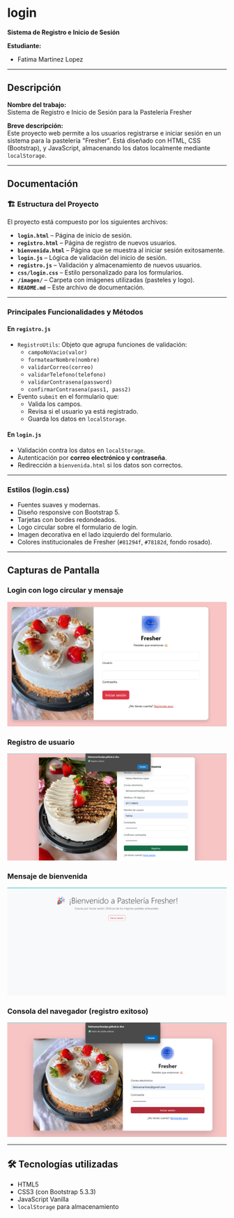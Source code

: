 # login

**Sistema de Registro e Inicio de Sesión**

**Estudiante:**
- Fatima Martinez Lopez

---
## Descripción
**Nombre del trabajo:**  
Sistema de Registro e Inicio de Sesión para la Pastelería Fresher

**Breve descripción:**  
Este proyecto web permite a los usuarios registrarse e iniciar sesión en un sistema para la pastelería "Fresher". Está diseñado con HTML, CSS (Bootstrap), y JavaScript, almacenando los datos localmente mediante `localStorage`.

---

##  Documentación

### 🏗 Estructura del Proyecto

El proyecto está compuesto por los siguientes archivos:

- **`login.html`** – Página de inicio de sesión.
- **`registro.html`** – Página de registro de nuevos usuarios.
- **`bienvenida.html`** – Página que se muestra al iniciar sesión exitosamente.
- **`login.js`** – Lógica de validación del inicio de sesión.
- **`registro.js`** – Validación y almacenamiento de nuevos usuarios.
- **`css/login.css`** – Estilo personalizado para los formularios.
- **`/imagen/`** – Carpeta con imágenes utilizadas (pasteles y logo).
- **`README.md`** – Este archivo de documentación.

---

###  Principales Funcionalidades y Métodos

#### En `registro.js`
- `RegistroUtils`: Objeto que agrupa funciones de validación:
  - `campoNoVacio(valor)`
  - `formatearNombre(nombre)`
  - `validarCorreo(correo)`
  - `validarTelefono(telefono)`
  - `validarContrasena(password)`
  - `confirmarContrasena(pass1, pass2)`
- Evento `submit` en el formulario que:
  - Valida los campos.
  - Revisa si el usuario ya está registrado.
  - Guarda los datos en `localStorage`.

#### En `login.js`
- Validación contra los datos en `localStorage`.
- Autenticación por **correo electrónico y contraseña**.
- Redirección a `bienvenida.html` si los datos son correctos.

---

###  Estilos (login.css)

- Fuentes suaves y modernas.
- Diseño responsive con Bootstrap 5.
- Tarjetas con bordes redondeados.
- Logo circular sobre el formulario de login.
- Imagen decorativa en el lado izquierdo del formulario.
- Colores institucionales de Fresher (`#81294f`, `#78182d`, fondo rosado).

---

##  Capturas de Pantalla

###  Login con logo circular y mensaje
![Login con Logo](./capturas/login.png)

###  Registro de usuario
![Registro](./capturas/registro.png)

###  Mensaje de bienvenida
![Bienvenida](./capturas/bienvenida.png)

###  Consola del navegador (registro exitoso)
![Consola Registro](./capturas/loginexito.png)

---

## 🛠️ Tecnologías utilizadas

- HTML5
- CSS3 (con Bootstrap 5.3.3)
- JavaScript Vanilla
- `localStorage` para almacenamiento
